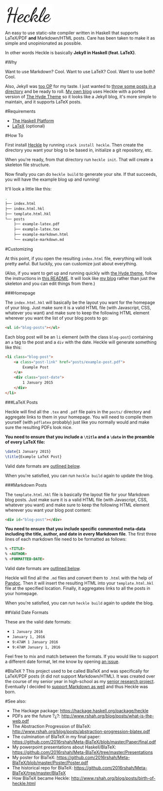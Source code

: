![Heckle](meta/l3.png)

An easy to use static-site compiler written in Haskell that supports LaTeX/PDF **and** Markdown/HTML posts. Care has been taken to make it as simple and unopinionated as possible. 

In other words Heckle is basically **Jekyll in Haskell (feat. LaTeX)**.

#Why

Want to use Markdown? Cool. Want to use LaTeX? Cool. Want to use both? Cool. 

Also, Jekyll was [too OP](https://jekyllrb.com/docs/structure/) for my taste. I just wanted to [throw some posts in a directory](https://github.com/2016rshah/heckle#how-to) and be ready to roll. [My own blog](http://www.rshah.org/blog/) uses Heckle with a ported version of [The Hyde Theme](https://github.com/poole/hyde) so it looks like a Jekyll blog, it's more simple to maintain, and it supports LaTeX posts. 

#Requirements
 - [The Haskell Platform](https://www.haskell.org/platform/)
 - [LaTeX](https://latex-project.org/ftp.html) (optional)

#How To

First install [Heckle](https://hackage.haskell.org/package/heckle) by running `stack install heckle`. Then create the directory you want your blog to be based in, initialize a git repository, etc.

When you're ready, from that directory run `heckle init`. That will create a skeleton file structure. 

Now finally you can do `heckle build` to generate your site. If that succeeds, you will have the example blog up and running!

It'll look a little like this:

```bash
.
├── index.html
├── index.html.hkl
├── template.html.hkl
└── posts
    ├── example-latex.pdf
    ├── example-latex.tex
    ├── example-markdown.html
    └── example-markdown.md
```

#Customizing

At this point, if you open the resulting `index.html` file, everything will look pretty awful. But luckily, you can customize just about everything. 

(Also, if you want to get up and running quickly with [the Hyde theme](https://github.com/poole/hyde), follow the instructions in [this README](https://github.com/2016rshah/blog). It will look like [my blog](http://www.rshah.org/blog/) rather than just the skeleton and you can edit things from there.) 

###Homepage

The `index.html.hkl` will basically be the layout you want for the homepage of your blog. Just make sure it is a valid HTML file (with Javascript, CSS, whatever you want) and make sure to keep the following HTML element wherever you want the list of your blog posts to go:

```html
<ul id="blog-posts"></ul>
```

Each blog post will be an `li` element (with the class `blog-post`) containing an `a` tag to the post and a `div` with the date. Heckle will generate something like this:

```html
<li class="blog-post">
    <a class="post-link" href="posts/example-post.pdf">
        Example Post
    </a>
    <div class="post-date">
        1 January 2015
    </div>
</li>
```

###LaTeX Posts

Heckle will find all the `.tex` and `.pdf` file pairs in the `posts/` directory and aggregate links to them in your homepage. You will need to compile them yourself (with `pdflatex` probably) just like you normally would and make sure the resulting PDFs look nice. 

**You need to ensure that you include a `\title` and a `\date` in the preamble of every LaTeX file:**

```tex
\date{1 January 2015}
\title{Example LaTeX Post}
```

Valid date formats are [outlined below](#valid-date-formats).

When you're satisfied, you can run `heckle build` again to update the blog. 

###Markdown Posts

The `template.html.hkl` file is basically the layout file for your Markdown blog posts. Just make sure it is a valid HTML file (with Javascript, CSS, whatever you want) and make sure to keep the following HTML element wherever you want your blog post content:

```html
<div id="blog-post"></div>
```

**You need to ensure that you include specific commented meta-data including the title, author, and date in every Markdown file**. The first three lines of each markdown file need to be formatted as follows:

```markdown
% <TITLE>
% <AUTHOR>
% <FORMATTED-DATE>
``` 

Valid date formats are [outlined below](#valid-date-formats).

Heckle will find all the `.md` files and convert them to `.html` with the help of [Pandoc](http://pandoc.org/). Then it will insert the resulting HTML into your `template.html.hkl` file at the specified location. Finally, it aggregates links to all the posts in your homepage. 

When you're satisfied, you can run `heckle build` again to update the blog. 

##Valid Date Formats

These are the valid date formats: 
 - `1 January 2016`
 - `January 1, 2016`
 - `9:47AM 1 January 2016`
 - `9:47AM January 1, 2016`

Feel free to mix and match between the formats. If you would like to support a different date format, let me know by opening [an issue](https://github.com/2016rshah/heckle/issues).  

#BlaTeX ?
This project used to be called BlaTeX and was specifically for LaTeX/PDF posts (it did not support Markdown/HTML). It was created over the course of my senior year in high-school as my [senior research project](https://github.com/2016rshah/Meta-BlaTeX). Eventually I decided to [support Markdown as well](https://github.com/2016rshah/heckle/issues/5) and thus Heckle was born.

#See also:
  - The Hackage package: https://hackage.haskell.org/package/heckle
  - PDFs are the future ?¿?: http://www.rshah.org/blog/posts/what-is-the-web.pdf
  - The Abstraction Progression of BlaTeX: http://www.rshah.org/blog/posts/abstraction-progression-blatex.pdf
  - The culmination of BlaTeX in my final paper: https://github.com/2016rshah/Meta-BlaTeX/blob/master/Paper/final.pdf
  - My powerpoint presentations about Haskell/BlaTeX: https://github.com/2016rshah/Meta-BlaTeX/tree/master/Presentations
  - My poster for BlaTeX: https://github.com/2016rshah/Meta-BlaTeX/blob/master/Poster/Poster.pdf
  - The historical repo for BlaTeX: https://github.com/2016rshah/Meta-BlaTeX/tree/master/BlaTeX
  - How BlaTeX became Heckle: http://www.rshah.org/blog/posts/birth-of-heckle.html